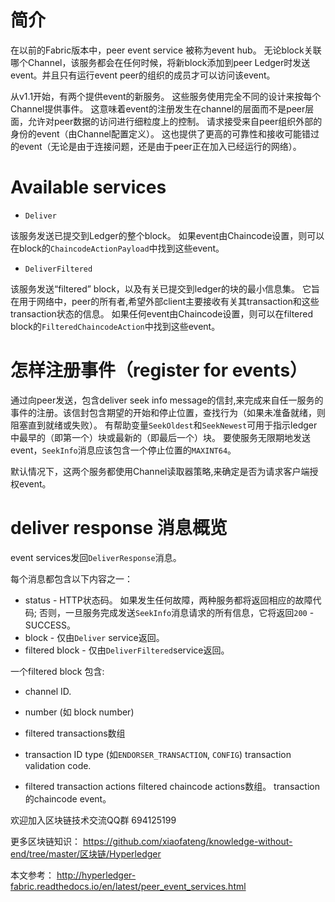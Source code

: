 # 简介

在以前的Fabric版本中，peer event service 被称为event hub。 无论block关联哪个Channel，该服务都会在任何时候，将新block添加到peer Ledger时发送event。并且只有运行event peer的组织的成员才可以访问该event。


从v1.1开始，有两个提供event的新服务。 这些服务使用完全不同的设计来按每个Channel提供事件。 这意味着event的注册发生在channel的层面而不是peer层面，允许对peer数据的访问进行细粒度上的控制。 请求接受来自peer组织外部的身份的event（由Channel配置定义）。 这也提供了更高的可靠性和接收可能错过的event（无论是由于连接问题，还是由于peer正在加入已经运行的网络）。


# Available services
* `Deliver`

该服务发送已提交到Ledger的整个block。 如果event由Chaincode设置，则可以在block的`ChaincodeActionPayload`中找到这些event。

* `DeliverFiltered`

该服务发送“filtered” block，以及有关已提交到ledger的块的最小信息集。 它旨在用于网络中，peer的所有者,希望外部client主要接收有关其transaction和这些transaction状态的信息。 如果任何event由Chaincode设置，则可以在filtered block的`FilteredChaincodeAction`中找到这些event。

# 怎样注册事件（register for events）

通过向peer发送，包含deliver seek info message的信封,来完成来自任一服务的事件的注册。该信封包含期望的开始和停止位置，查找行为（如果未准备就绪，则阻塞直到就绪或失败）。 有帮助变量`SeekOldest`和`SeekNewest`可用于指示ledger中最早的（即第一个）块或最新的（即最后一个）块。 要使服务无限期地发送event，`SeekInfo`消息应该包含一个停止位置的`MAXINT64`。

默认情况下，这两个服务都使用Channel读取器策略,来确定是否为请求客户端授权event。

# deliver response 消息概览

event services发回`DeliverResponse`消息。

每个消息都包含以下内容之一：

* status - HTTP状态码。 如果发生任何故障，两种服务都将返回相应的故障代码; 否则，一旦服务完成发送`SeekInfo`消息请求的所有信息，它将返回`200` - SUCCESS。
* block - 仅由`Deliver` service返回。
* filtered block - 仅由`DeliverFiltered`service返回。

一个filtered block 包含:

* channel ID.

* number (如 block number)

* filtered transactions数组

* transaction ID
    type (如`ENDORSER_TRANSACTION`, `CONFIG`)
    transaction validation code.
    
* filtered transaction actions
filtered chaincode actions数组。
transaction的chaincode event。


欢迎加入区块链技术交流QQ群 694125199

更多区块链知识：
https://github.com/xiaofateng/knowledge-without-end/tree/master/区块链/Hyperledger

本文参考：
http://hyperledger-fabric.readthedocs.io/en/latest/peer_event_services.html


